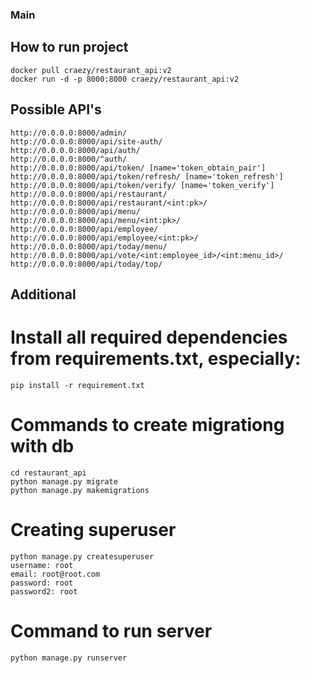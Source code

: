 ### Main
## How to run project
    docker pull craezy/restaurant_api:v2
    docker run -d -p 8000:8000 craezy/restaurant_api:v2

## Possible API's
    http://0.0.0.0:8000/admin/
    http://0.0.0.0:8000/api/site-auth/
    http://0.0.0.0:8000/api/auth/
    http://0.0.0.0:8000/^auth/
    http://0.0.0.0:8000/api/token/ [name='token_obtain_pair']
    http://0.0.0.0:8000/api/token/refresh/ [name='token_refresh']
    http://0.0.0.0:8000/api/token/verify/ [name='token_verify']
    http://0.0.0.0:8000/api/restaurant/
    http://0.0.0.0:8000/api/restaurant/<int:pk>/
    http://0.0.0.0:8000/api/menu/
    http://0.0.0.0:8000/api/menu/<int:pk>/
    http://0.0.0.0:8000/api/employee/
    http://0.0.0.0:8000/api/employee/<int:pk>/
    http://0.0.0.0:8000/api/today/menu/
    http://0.0.0.0:8000/api/vote/<int:employee_id>/<int:menu_id>/
    http://0.0.0.0:8000/api/today/top/


## Additional

# Install all required dependencies from requirements.txt, especially:
    pip install -r requirement.txt

# Commands to create migrationg with db
    cd restaurant_api
    python manage.py migrate
    python manage.py makemigrations

# Creating superuser
    python manage.py createsuperuser
    username: root
    email: root@root.com
    password: root
    password2: root

# Command to run server
    python manage.py runserver
